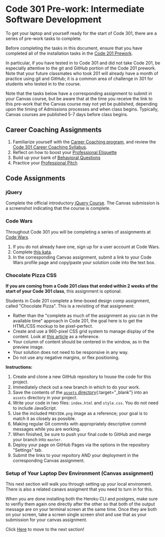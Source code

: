 # Code 301 Pre-work: Intermediate Software Development

To get your laptop and yourself ready for the start of Code 301, there are a series of pre-work tasks to complete. 

Before completing the tasks in this document, ensure that you have completed all of the installation tasks in the [Code 201 Prework](https://github.com/codefellows/code-201-prework).

In particular, if you have tested in to Code 301 and did not take Code 201, be especially attentive to the git and GitHub portion of the Code 201 prework. Note that your future classmates who took 201 will already have a month of practice using git and GitHub; it is a common area of challenge in 301 for students who tested in to the course. 

Note that the tasks below have a corresponding assignment to submit in your Canvas course, but be aware that at the time you receive the link to this pre-work that the Canvas course may not yet be published, depending upon the timing of Admissions processes and when class begins. Typically, Canvas courses are published 5-7 days before class begins.

## Career Coaching Assignments

1. Familiarize yourself with the [Career Coaching program](https://codefellows.github.io/common_curriculum/career_coaching), and review the [Code 301 Career Coaching Syllabus](https://codefellows.github.io/common_curriculum/career_coaching/Code_301/301_Career_Coaching_Syllabus). 
1. Reflect on how to boost your [Professional Etiquette](https://codefellows.github.io/common_curriculum/career_coaching/Code_301/Professional_Etiquette)
1. Build up your bank of [Behavioral Questions](https://codefellows.github.io/common_curriculum/career_coaching/Code_301/Behavioral_Questions)
1. Practice your [Professional Pitch](https://codefellows.github.io/common_curriculum/career_coaching/Code_301/Professional_Pitch_Draft)

## Code Assignments

### jQuery

Complete the official introductory [jQuery Course](https://www.sololearn.com/Play/jQuery). The Canvas submission is a screenshot indicating that the course is complete.

### Code Wars

Throughout Code 301 you will be completing a series of assignments at [Code Wars](https://www.codewars.com).

1. If you do not already have one, sign up for a user account at Code Wars.
2. Complete [this kata](https://www.codewars.com/kata/check-the-exam).
3. In the corresponding Canvas assignment, submit a link to your Code Wars profile page and copy/paste your solution code into the text box.

### Chocolate Pizza CSS

**If you are coming from a Code 201 class that ended within 2 weeks of the start of your Code 301 class**, this assignment is optional. 

Students in Code 201 complete a time-boxed design comp assignment, called "Chocolate Pizza". This is a revisiting of that assignment:

  - Rather than the "complete as much of the assignment as you can in the available time" approach in Code 201, the goal here is to get the HTML/CSS mockup to be pixel-perfect.
  - Create and use a 960-pixel CSS grid system to manage display of the content. Look at [this article](http://j4n.co/blog/Creating-your-own-css-grid-system) as a reference.
  - Your column of content should be centered in the window, as in the preview image.
  - Your solution does not need to be responsive in any way.
  - Do not use any negative margins, or flex positioning.

**Instructions:**

1. Create and clone a new GitHub repository to house the code for this project.
2. Immediately check out a new branch in which to do your work.
3. Save the contents of the [`assets` directory](https://github.com/codefellows/code-301-prework/tree/master/assets){:target="_blank"} into an `assets` directory in your project.
3. Write your code in two files: `index.html` and `style.css`. You do not need to include JavaScript.
3. Use the included `PREVIEW.png` image as a reference; your goal is to match it as closely as possible.
4. Making regular Git commits with appropriately descriptive commit messages while you are working.
5. When finished, be sure to push your final code to GitHub and merge your branch into `master`.
6. Deploy your page on GitHub Pages via the options in the repository "Settings" tab.
7. Submit the links to your repoitory AND your deployment in the corresponding Canvas assignment.


### Setup of Your Laptop Dev Environment (Canvas assignment)

This next section will walk you through setting up your local enviroment. There is also a related canavs assigment that you need to turn in for this. 

When you are done installing both the Heroku CLI and postgres, make sure to verifiy them again one directly after the other so that both of the output message are on your terminal screen at the same time. Once they are both on your screen, take a screen single screen shot and use that as your submission for your canvas assignment.

Click [Here](./setup_local_env.md) to move to the next section!
